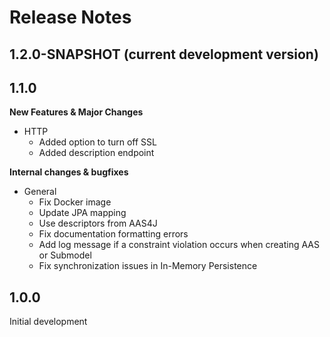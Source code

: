 # Release Notes
<!--start:changelog-header-->
## 1.2.0-SNAPSHOT (current development version)<!--end:changelog-header-->
## 1.1.0

**New Features & Major Changes**
- HTTP
	- Added option to turn off SSL
	- Added description endpoint

**Internal changes & bugfixes**
- General
	- Fix Docker image
	- Update JPA mapping
	- Use descriptors from AAS4J
	- Fix documentation formatting errors
	- Add log message if a constraint violation occurs when creating AAS or Submodel
	- Fix synchronization issues in In-Memory Persistence

## 1.0.0

Initial development
